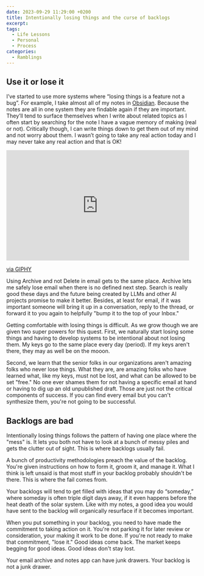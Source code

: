 ```yaml
---
date: 2023-09-29 11:29:00 +0200
title: Intentionally losing things and the curse of backlogs
excerpt: 
tags:
  - Life Lessons
  - Personal
  - Process
categories:
  - Ramblings
---
```


## Use it or lose it

I’ve started to use more systems where “losing things is a feature not a bug”.  For example, I take almost all of my notes in [Obsidian](https://obsidian.md/).  Because the notes are all in one system they are findable again if they are important.  They’ll tend to surface themselves when I write about related topics as I often start by searching for the note I have a vague memory of making (real or not).  Critically though, I can write things down to get them out of my mind and not worry about them.  I wasn’t going to take any real action today and I may never take any real action and that is OK!

<iframe src="https://giphy.com/embed/l1J3Psr9HDSvRThsY" width="480" height="290" frameBorder="0" class="giphy-embed" allowFullScreen></iframe><p><a href="https://giphy.com/gifs/latelateshow-james-corden-late-show-l1J3Psr9HDSvRThsY">via GIPHY</a></p>

Using Archive and not Delete in email gets to the same place.  Archive lets me safely lose email when there is no defined next step.  Search is really good these days and the future being created by LLMs and other AI projects promise to make it better.  Besides, at least for email, if it was important someone will bring it up in a conversation, reply to the thread, or forward it to you again to helpfully "bump it to the top of your Inbox."

Getting comfortable with losing things is difficult.  As we grow though we are given two super powers for this quest.  First, we naturally start losing some things and having to develop systems to be intentional about not losing them.  My keys go to the same place every day (period).  If my keys aren't there, they may as well be on the mooon.

Second, we learn that the senior folks in our organizations aren't amazing folks who never lose things.  What they are, are amazing folks who have learned what, like my keys, must not be lost, and what can be allowed to be set "free."  No one ever shames them for not having a specific email at hand or having to dig up an old unpublished draft.  Those are just not the critical components of success.  If you can find every email but you can't synthesize them, you're not going to be successful.

## Backlogs are bad

Intentionally losing things follows the pattern of having one place where the "mess" is.  It lets you both not have to look at a bunch of messy piles and gets the clutter out of sight.  This is where backlogs usually fail.

A bunch of productivity methodologies preach the value of the backlog.  You're given instructions on how to form it, groom it, and manage it.  What I think is left unsaid is that most stuff in your backlog probably shouldn't be there.  This is where the fail comes from.  

Your backlogs will tend to get filled with ideas that you may do “someday,” where someday is often triple digit days away, if it even happens before the heat death of the solar system.  Like with my notes, a good idea you would have sent to the backlog will organically resurface if it becomes important.

When you put something in your backlog, you need to have made the commitment to taking action on it.  You're not parking it for later review or consideration, your making it work to be done.  If you're not ready to make that commitment, "lose it."  Good ideas come back.  The market keeps begging for good ideas.  Good ideas don't stay lost.

Your email archive and notes app can have junk drawers.  Your backlog is not a junk drawer.
